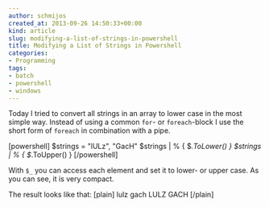 ```yaml
---
author: schmijos
created_at: 2013-09-26 14:50:33+00:00
kind: article
slug: modifying-a-list-of-strings-in-powershell
title: Modifying a List of Strings in Powershell
categories:
- Programming
tags:
- batch
- powershell
- windows
---
```


Today I tried to convert all strings in an array to lower case in the most simple way. Instead of using a common `for`- or `foreach`-block I use the short form of `foreach` in combination with a pipe.

[powershell]
$strings = "lULz", "GacH"
$strings | % { $_.ToLower() }
$strings | % { $_.ToUpper() }
[/powershell]

With `$_` you can access each element and set it to lower- or upper case. As you can see, it is very compact.

The result looks like that:
[plain]
lulz
gach
LULZ
GACH
[/plain]

